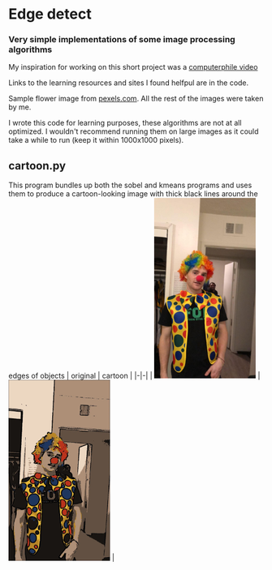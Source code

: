 # Edge detect
### Very simple implementations of some image processing algorithms

My inspiration for working on this short project was a [computerphile video](https://www.youtube.com/watch?v=C_zFhWdM4ic&t=0s)

Links to the learning resources and sites I found helfpul are in the code.

Sample flower image from [pexels.com](https://images.pexels.com/photos/736230/pexels-photo-736230.jpeg?auto=compress&cs=tinysrgb&dpr=1&w=500). All the rest of the images were taken by me.

I wrote this code for learning purposes, these algorithms are not at all optimized. I wouldn't recommend running them on large images as it could take a while to run (keep it within 1000x1000 pixels).

## cartoon.py
This program bundles up both the sobel and kmeans programs and uses them to produce a cartoon-looking image with thick black lines around the edges of objects
| original | cartoon |
|-|-|
| <img src="https://github.com/andrewlkraft/edge-detect/blob/main/images/clown.jpeg?raw=true" alt="original" width="200" /> | <img src="https://github.com/andrewlkraft/edge-detect/blob/main/images/clown-cartoon.webp?raw=true" alt="cartoon" width="200" /> |
